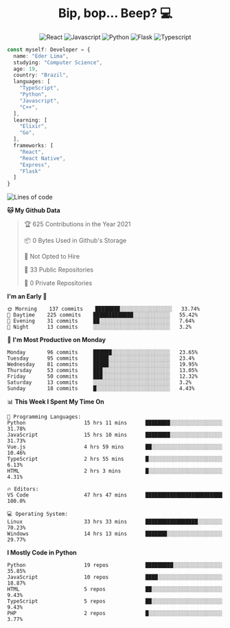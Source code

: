 <h1 align="center">Bip, bop... Beep? 💻</h1>

<div align="center">
  <img
    src="https://img.shields.io/badge/react-blue?style=for-the-badge&logo=react&logoColor=white"
    alt="React"
  />
  <img
    src="https://img.shields.io/badge/Javascript-F7DF1E?style=for-the-badge&logo=javascript&logoColor=black"
    alt="Javascript"
  />
  <img
    src="https://img.shields.io/badge/Python-3776AB?style=for-the-badge&logo=python&logoColor=white"
    alt="Python"
  />
  <img
    src="https://img.shields.io/badge/Flask-000?style=for-the-badge&logo=flask&logoColor=white"
    alt="Flask"
  />
  <img
    src="https://img.shields.io/badge/Typescript-3776AB?style=for-the-badge&logo=typescript&logoColor=white"
    alt="Typescript"
  />
</div>

```Typescript
const myself: Developer = {
  name: "Eder Lima",
  studying: "Computer Science",
  age: 19,
  country: "Brazil",
  languages: [
    "TypeScript",
    "Python",
    "Javascript",
    "C++",
  ],
  learning: [
    "Elixir",
    "Go",
  ],
  frameworks: [
    "React",
    "React Native",
    "Express",
    "Flask"
  ]
}

```

<!--START_SECTION:waka-->
![Lines of code](https://img.shields.io/badge/From%20Hello%20World%20I%27ve%20Written-107509%20lines%20of%20code-blue)

**🐱 My Github Data** 

> 🏆 625 Contributions in the Year 2021
 > 
> 📦 0 Bytes Used in Github's Storage 
 > 
> 🚫 Not Opted to Hire
 > 
> 📜 33 Public Repositories 
 > 
> 🔑 0 Private Repositories  
 > 
**I'm an Early 🐤** 

```text
🌞 Morning    137 commits    ████████░░░░░░░░░░░░░░░░░   33.74% 
🌆 Daytime    225 commits    █████████████░░░░░░░░░░░░   55.42% 
🌃 Evening    31 commits     ██░░░░░░░░░░░░░░░░░░░░░░░   7.64% 
🌙 Night      13 commits     ░░░░░░░░░░░░░░░░░░░░░░░░░   3.2%

```
📅 **I'm Most Productive on Monday** 

```text
Monday       96 commits     ██████░░░░░░░░░░░░░░░░░░░   23.65% 
Tuesday      95 commits     █████░░░░░░░░░░░░░░░░░░░░   23.4% 
Wednesday    81 commits     █████░░░░░░░░░░░░░░░░░░░░   19.95% 
Thursday     53 commits     ███░░░░░░░░░░░░░░░░░░░░░░   13.05% 
Friday       50 commits     ███░░░░░░░░░░░░░░░░░░░░░░   12.32% 
Saturday     13 commits     ░░░░░░░░░░░░░░░░░░░░░░░░░   3.2% 
Sunday       18 commits     █░░░░░░░░░░░░░░░░░░░░░░░░   4.43%

```


📊 **This Week I Spent My Time On** 

```text
💬 Programming Languages: 
Python                   15 hrs 11 mins      ████████░░░░░░░░░░░░░░░░░   31.78% 
JavaScript               15 hrs 10 mins      ████████░░░░░░░░░░░░░░░░░   31.73% 
Vue.js                   4 hrs 59 mins       ██░░░░░░░░░░░░░░░░░░░░░░░   10.46% 
TypeScript               2 hrs 55 mins       █░░░░░░░░░░░░░░░░░░░░░░░░   6.13% 
HTML                     2 hrs 3 mins        █░░░░░░░░░░░░░░░░░░░░░░░░   4.31%

🔥 Editors: 
VS Code                  47 hrs 47 mins      █████████████████████████   100.0%

💻 Operating System: 
Linux                    33 hrs 33 mins      █████████████████░░░░░░░░   70.23% 
Windows                  14 hrs 13 mins      ███████░░░░░░░░░░░░░░░░░░   29.77%

```

**I Mostly Code in Python** 

```text
Python                   19 repos            █████████░░░░░░░░░░░░░░░░   35.85% 
JavaScript               10 repos            ████░░░░░░░░░░░░░░░░░░░░░   18.87% 
HTML                     5 repos             ██░░░░░░░░░░░░░░░░░░░░░░░   9.43% 
TypeScript               5 repos             ██░░░░░░░░░░░░░░░░░░░░░░░   9.43% 
PHP                      2 repos             █░░░░░░░░░░░░░░░░░░░░░░░░   3.77%

```



<!--END_SECTION:waka-->
